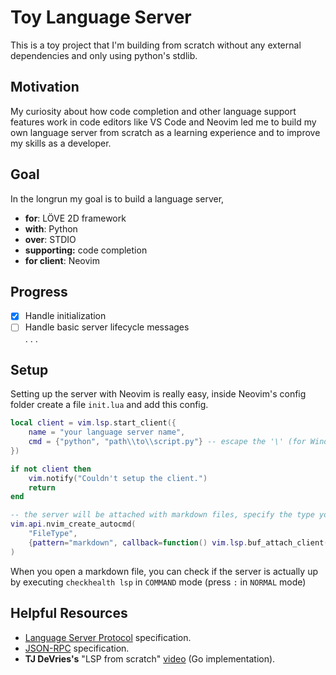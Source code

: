 # Toy Language Server

This is a toy project that I'm building from scratch without any external dependencies and only using python's stdlib.

## Motivation

My curiosity about how code completion and other language support features work in code editors like VS Code and Neovim led me to build my own language server from scratch as a learning experience and to improve my skills as a developer.

## Goal
In the longrun my goal is to build a language server,  

* **for**: LÖVE 2D framework  
* **with**: Python  
* **over**: STDIO  
* **supporting:** code completion  
* **for client**: Neovim  

## Progress

* [x] Handle initialization
* [ ] Handle basic server lifecycle messages  
. . .

## Setup
Setting up the server with Neovim is really easy, inside Neovim's config folder create a 
file `init.lua` and add this config.
```lua
local client = vim.lsp.start_client({
	name = "your language server name",
	cmd = {"python", "path\\to\\script.py"} -- escape the '\' (for Windows)
})

if not client then
	vim.notify("Couldn't setup the client.")
	return 
end

-- the server will be attached with markdown files, specify the type you want to work with
vim.api.nvim_create_autocmd(
    "FileType",
    {pattern="markdown", callback=function() vim.lsp.buf_attach_client(0, client) end}
)
```
When you open a markdown file, you can check if the server is actually up by executing `checkhealth lsp` in `COMMAND` mode (press `:` in `NORMAL` mode)

## Helpful Resources

* [Language Server Protocol](https://microsoft.github.io/language-server-protocol/) specification.
* [JSON-RPC](https://www.jsonrpc.org/) specification.
* **TJ DeVries's** "LSP from scratch" [video](https://youtu.be/YsdlcQoHqPY?feature=shared) (Go implementation).
